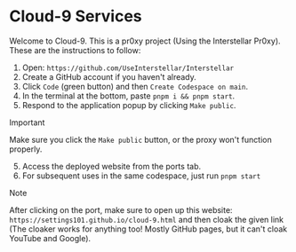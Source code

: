 # Cloud-9 Services


Welcome to Cloud-9. This is a pr0xy project (Using the Interstellar Pr0xy). These are the instructions to follow:

1. Open: `https://github.com/UseInterstellar/Interstellar`
2. Create a GitHub account if you haven't already.
3. Click `Code` (green button) and then `Create Codespace on main`.
4. In the terminal at the bottom, paste `pnpm i && pnpm start`.
5. Respond to the application popup by clicking `Make public`.
> [!IMPORTANT]
> Make sure you click the `Make public` button, or the proxy won't function properly.
5. Access the deployed website from the ports tab.
6. For subsequent uses in the same codespace, just run `pnpm start`

> [!NOTE]
> After clicking on the port, make sure to open up this website: `https://settings101.github.io/cloud-9.html`
> and then cloak the given link (The cloaker works for anything too! Mostly GitHub pages, but it can't cloak YouTube and Google).
